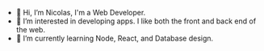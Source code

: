 - 👋 Hi, I’m Nicolas, I'm a Web Developer.
- 👀 I’m interested in developing apps. I like both the front and back end of the web.
- 🌱 I’m currently learning Node, React, and Database design.

<!---
jesuisnicolas/jesuisnicolas is a ✨ special ✨ repository because its `README.md` (this file) appears on your GitHub profile.
You can click the Preview link to take a look at your changes.
--->
